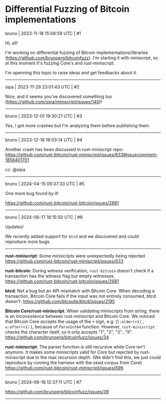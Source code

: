 # Differential Fuzzing of Bitcoin implementations

bruno | 2023-11-18 15:06:59 UTC | #1

Hi, all! 

I'm working on differential fuzzing of Bitcoin implementations/libraries (https://github.com/brunoerg/bitcoinfuzz). I'm starting it with miniscript, so at this moment it's fuzzing Core's and rust-miniscript. 

I'm openning this topic to raise ideas and get feedbacks about it.

-------------------------

sipa | 2023-11-29 23:01:43 UTC | #2

Nice, and it seems you've discovered something too (https://github.com/sipa/miniscript/issues/140)!

-------------------------

bruno | 2023-12-01 19:30:21 UTC | #3

Yes, I got more crashes but I'm analyzing them before publishing them.

-------------------------

bruno | 2023-12-18 18:03:14 UTC | #4

Another crash has been discussed in rust-miniscript repo: https://github.com/rust-bitcoin/rust-miniscript/issues/633#issuecomment-1856401701

cc: @sipa

-------------------------

bruno | 2024-04-15 09:37:33 UTC | #5

One more bug found by it!

https://github.com/rust-bitcoin/rust-bitcoin/issues/2681

-------------------------

bruno | 2024-06-17 16:15:50 UTC | #6

Updates! 

We recently added support for `btcd` and we discovered and could reproduce more bugs.

-------------

**rust-miniscript**: Some miniscripts were unexpectedly being rejected 
https://github.com/rust-bitcoin/rust-miniscript/issues/633

**rust-bitcoin**: During witness verification, `rust-bitcoin` doesn't check if a transaction has the witness flag but empty witnesses. 
https://github.com/rust-bitcoin/rust-bitcoin/issues/2681

**btcd**: Not a bug but an API mismatch with Bitcoin Core. When decoding a transaction, Bitcoin Core fails if the input was not entirely consumed, btcd doesn't.
https://github.com/btcsuite/btcd/issues/2195

**Bitcoin Core/rust-miniscript**: When validating miniscripts from string, there is an inconsistence between rust-miniscript and Bitcoin Core. We noticed that Bitcoin Core accepts the usage of the `+` sign, e.g. (`l:older(+1)` , `u:after(+1)` ), because of `ParseInt64` function. However, `rust-miniscript` checks the character itself, so it only accepts "1", "2", "3"..."9".
https://github.com/brunoerg/bitcoinfuzz/issues/34

**rust-miniscript**: The parser function is still recursive while Core isn't anymore. It makes some miniscripts valid for Core but rejected by rust-miniscript due to the max recursion depth. (We didn't find this, we just could reproduce by running the harness with the seed corpus from Core) 
https://github.com/rust-bitcoin/rust-miniscript/issues/696

-------------------------

bruno | 2024-06-18 12:37:11 UTC | #7

https://github.com/brunoerg/bitcoinfuzz/issues/39

-------------------------

